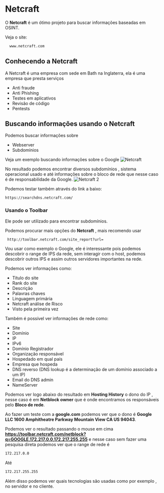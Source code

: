 # Netcraft
O **Netcraft** é um ótimo projeto para buscar informações baseadas em OSINT.

Veja o site:
```sh
  www.netcraft.com
```
## Conhecendo a Netcraft
A Netcraft é uma empresa com sede em Bath na Inglaterra, ela é uma empresa que presta serviços
- Anti fraude
- Anti Phishing
- Testes em aplicativos
- Revisão de código
- Pentests

## Buscando informações usando o Netcraft
Podemos buscar informações sobre
- Webserver
- Subdomínios


Veja um exemplo buscando informações sobre o Google
![Netcraft](https://i.imgur.com/bTUwhUm.png)


No resultado podemos encontrar diversos subdomínios , sistema operacional usado e até informações sobre o bloco de rede que nesse caso é de responsabilidade da Google.
![Netcraft 2](https://i.imgur.com/DoY1t6P.png)

Podemos testar também através do link a baixo:
```sh
https://searchdns.netcraft.com/
```

### Usando o Toolbar
Ele pode ser utilizado para encontrar subdomínios.

Podemos procurar mais opções do **Netcraft** , mais recomendo usar
```sh
 http://toolbar.netcraft.com/site_report?url=
```

Vou usar como exemplo o Google, ele é interessante pois podemos descobrir o range de IPS da rede, sem interagir com o host, podemos descobrir outros IPS e assim outros servidores importantes na rede.

Podemos ver informações como:
- Título do site
- Rank do site
- Descrição
- Palavras chaves
- Linguagem primária
- Netcraft análise de Risco
- Visto pela primeira vez

Também é possível ver informações de rede como:
- Site
- Domínio
- IP
- IPv6
- Domínio Registrador
- Organização responsável
- Hospedado em qual país
- Empresa que hospeda
- DNS reverso (DNS lookup é a determinação de um domínio associado a um IP)
- Email do DNS admin
- NameServer

Podemos ver logo abaixo do resultado em **Hosting History** o dono do IP , nesse caso é em **Netblock owner** que é onde encontramos os responsáveis pelo **Bloco de rede**.

Ao fazer um teste com a **google.com** podemos ver que o dono é **Google LLC 1600 Amphitheatre Parkway Mountain View CA US 94043**.

Podemos ver o resultado passando o mouse em cima **https://toolbar.netcraft.com/netblock?q=GOOGLE,172.217.0.0,172.217.255.255** e nesse caso sem fazer uma pesquisa direta podemos ver que o range de rede é
```sh
172.217.0.0
```

Até
```sh
172.217.255.255
```

Além disso podemos ver quais tecnologias são usadas como por exemplo , no servidor e no cliente.
